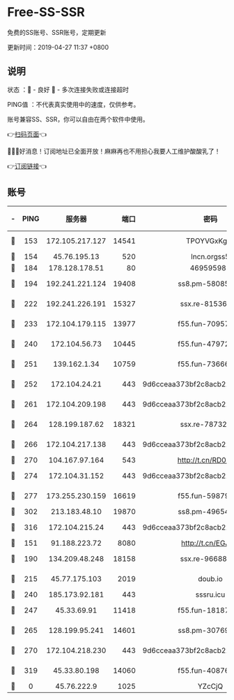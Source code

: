 # Free-SS-SSR

免费的SS账号、SSR账号，定期更新

更新时间：2019-04-27 11:37 +0800

## 说明

状态     ：🙂 - 良好 🙁 - 多次连接失败或连接超时

PING值   ：不代表真实使用中的速度，仅供参考。

账号兼容SS、SSR，你可以自由在两个软件中使用。

👉[扫码页面](https://liesauer.github.io/Free-SS-SSR/)👈

🎉🎉🎉好消息！订阅地址已全面开放！麻麻再也不用担心我要人工维护酸酸乳了！

👉[订阅链接](https://www.liesauer.net/yogurt/subscribe?ACCESS_TOKEN=DAYxR3mMaZAsaqUb)👈

## 账号

|-|PING|服务器|端口|密码|加密方式|区域|
|:----:|:----:|:-----:|-----:|:----:|:----:|:----:|
|🙂|153|172.105.217.127|14541|TPOYVGxKglpi|aes-256-cfb|JP|
|🙂|154|45.76.195.13|520|lncn.orgss5|rc4|JP|
|🙂|184|178.128.178.51|80|469595985|chacha20|US|
|🙂|194|192.241.221.124|19408|ss8.pm-58085751|aes-256-cfb|US|
|🙂|222|192.241.226.191|15327|ssx.re-81536491|aes-256-cfb|US|
|🙂|233|172.104.179.115|13977|f55.fun-70957835|aes-256-cfb|SG|
|🙂|240|172.104.56.73|10445|f55.fun-47972677|aes-256-cfb|SG|
|🙂|251|139.162.1.34|10759|f55.fun-73666722|aes-256-cfb|SG|
|🙂|252|172.104.24.21|443|9d6cceaa373bf2c8acb22e60b6a58be6|aes-256-cfb|US|
|🙂|261|172.104.209.198|443|9d6cceaa373bf2c8acb22e60b6a58be6|aes-256-cfb|US|
|🙂|264|128.199.187.62|18321|ssx.re-78732980|aes-256-cfb|SG|
|🙂|266|172.104.217.138|443|9d6cceaa373bf2c8acb22e60b6a58be6|aes-256-cfb|US|
|🙂|270|104.167.97.164|543|http://t.cn/RD0D7sx|rc4-md5|CA|
|🙂|274|172.104.31.152|443|9d6cceaa373bf2c8acb22e60b6a58be6|aes-256-cfb|US|
|🙂|277|173.255.230.159|16619|f55.fun-59879054|aes-256-cfb|US|
|🙂|302|213.183.48.10|19870|ss8.pm-49654295|rc4-md5|RU|
|🙂|316|172.104.215.24|443|9d6cceaa373bf2c8acb22e60b6a58be6|aes-256-cfb|US|
|🙂|151|91.188.223.72|8080|http://t.cn/EGJIyrl|rc4-md5|RU|
|🙂|190|134.209.48.248|18158|ssx.re-96688655|aes-256-cfb|US|
|🙂|215|45.77.175.103|2019|doub.io|aes-128-ctr|SG|
|🙂|240|185.173.92.181|443|sssru.icu|rc4-md5|RU|
|🙂|247|45.33.69.91|11418|f55.fun-18187901|aes-256-cfb|US|
|🙂|265|128.199.95.241|14601|ss8.pm-30769440|aes-256-cfb|SG|
|🙂|270|172.104.218.230|443|9d6cceaa373bf2c8acb22e60b6a58be6|aes-256-cfb|US|
|🙂|319|45.33.80.198|14060|f55.fun-40876672|aes-256-cfb|US|
|🙁|0|45.76.222.9|1025|YZcCjQ|rc4-md5|JP|
